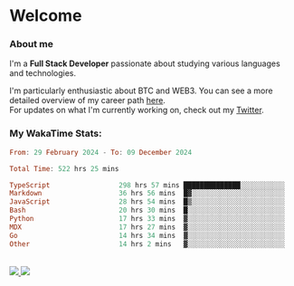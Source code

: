 # Welcome

### About me

I'm a **Full Stack Developer** passionate about studying various languages and technologies. 
</br>

I'm particularly enthusiastic about BTC and WEB3. You can see a more detailed overview of my career path [here](https://yanfer.vercel.app/).
</br>
For updates on what I'm currently working on, check out my [Twitter](https://twitter.com/yamigake).

### My WakaTime Stats:
<!--START_SECTION:waka-->

```haskell
From: 29 February 2024 - To: 09 December 2024

Total Time: 522 hrs 25 mins

TypeScript                 298 hrs 57 mins ██████████████░░░░░░░░░░░   55.73 %
Markdown                   36 hrs 56 mins  █▓░░░░░░░░░░░░░░░░░░░░░░░   06.88 %
JavaScript                 28 hrs 54 mins  █▒░░░░░░░░░░░░░░░░░░░░░░░   05.39 %
Bash                       20 hrs 30 mins  █░░░░░░░░░░░░░░░░░░░░░░░░   03.82 %
Python                     17 hrs 33 mins  ▓░░░░░░░░░░░░░░░░░░░░░░░░   03.27 %
MDX                        17 hrs 27 mins  ▓░░░░░░░░░░░░░░░░░░░░░░░░   03.25 %
Go                         14 hrs 34 mins  ▓░░░░░░░░░░░░░░░░░░░░░░░░   02.72 %
Other                      14 hrs 2 mins   ▓░░░░░░░░░░░░░░░░░░░░░░░░   02.62 %
```

<!--END_SECTION:waka-->

<div style="display: inline_block"><br>
  <a style="border-radius:10px;" href="https://www.linkedin.com/in/yan-fernandes-55a81a201/" target="_blank"><img src="https://skillicons.dev/icons?i=linkedin" target="_blank"</a> 
  <a style="border-radius:10px;" href = "mailto:yanfernandes404@gmail.com"><img src="https://skillicons.dev/icons?i=gmail" target="_blank"></a>
</div>
